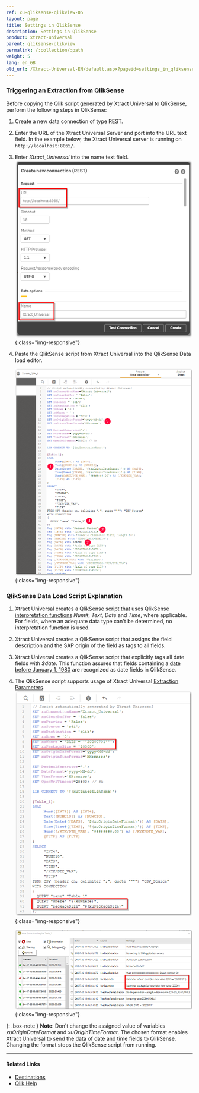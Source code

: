 ```yaml
---
ref: xu-qliksense-qlikview-05
layout: page
title: Settings in QlikSense
description: Settings in QlikSense
product: xtract-universal
parent: qliksense-qlikview
permalink: /:collection/:path
weight: 5
lang: en_GB
old_url: /Xtract-Universal-EN/default.aspx?pageid=settings_in_qliksense
---
```



### Triggering an Extraction from QlikSense

Before copying the Qlik script generated by Xtract Universal to QlikSense, perform the following steps in QlikSense:

1. Create a new data connection of type REST.
2. Enter the URL of the Xtract Universal Server and port into the URL text field. In the example below, the Xtract Universal server is running on `http://localhost:8065/`.
3. Enter *Xtract_Universal* into the name text field.
    ![XU_qlik_QlikSense_data_connection](/img/content/XU_qlik_QlikSense_data_connection.png){:class="img-responsive"}
4. Paste the QlikSense script from Xtract Universal into the QlikSense Data load editor.

    ![XU_qlik_QlikSense_load_editor](/img/content/XU_qlik_QlikSense_load_editor.png){:class="img-responsive"}
	


### QlikSense Data Load Script Explanation

1. Xtract Universal creates a QlikSense script that uses QlikSense [interpretation functions](https://help.qlik.com/en-US/sense/June2020/Subsystems/Hub/Content/Sense_Hub/Scripting/InterpretationFunctions/interpretation-functions.htm) *Num#*, *Text*, *Date* and *Time*, where applicable. For fields, where an adequate data type can't be determined, no interpretation function is used.
2. Xtract Universal creates a QlikSense script that assigns the field description and the SAP origin of the field as tags to all fields.
3. Xtract Universal creates a QlikSense script that explicitly tags all date fields with *$date*. This function assures that fields containing a [date before January 1, 1980](https://help.qlik.com/en-US/sense/April2020/Subsystems/Hub/Content/Sense_Hub/Scripting/date-time-interpretation.htm) are recognized as date fields in QlikSense.
4. The QlikSense script supports usage of Xtract Universal [Extraction Parameters](../../advanced-techniques/extraction-parameters). 
    ![XU_qlik_QlikSense_XUParameter](/img/content/XU_qlik_QlikSense_XUParameter.png){:class="img-responsive"}
    
    ![XU_qlik_QlikSense_XUParameter_Log2](/img/content/XU_qlik_QlikSense_XUParameter_Log2.png){:class="img-responsive"}


{: .box-note }
**Note**: Don't change the assigned value of variables *xuOriginDateFormat* and *xuOriginTimeFormat*.
 The chosen format enables Xtract Universal to send the data of date and time fields to QlikSense. Changing the format stops the QlikSense script from running.

*****
#### Related Links
- [Destinations](./xu-destinations)
- [Qlik Help](https://help.qlik.com/)
